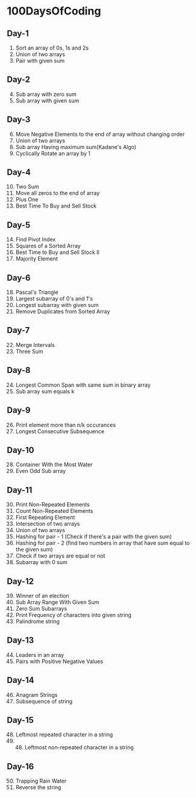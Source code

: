 # 100DaysOfCoding
## Day-1
1) Sort an array of 0s, 1s and 2s
2) Union of two arrays
3) Pair with given sum

## Day-2
4) Sub array with zero sum
5) Sub array with given sum

## Day-3
6) Move Negative Elements to the end of array without changing order
7) Union of two arrays
8) Sub array Having maximum sum(Kadane's Algo)
9) Cyclically Rotate an array by 1

## Day-4
10) Two Sum
11) Move all zeros to the end of array
12) Plus One
13) Best Time To Buy and Sell Stock

## Day-5
14) Find Pivot Index
15) Squares of a Sorted Array
16) Best Time to Buy and Sell Stock II
17) Majority Element

## Day-6
18) Pascal's Triangle
19) Largest subarray of 0's and 1's
20) Longest subarray with given sum
21) Remove Duplicates from Sorted Array

## Day-7
22) Merge Intervals
23) Three Sum

## Day-8
24) Longest Common Span with same sum in binary array
25) Sub array sum equals k

## Day-9
26) Print element more than n/k occurances
27) Longest Consecutive Subsequence

## Day-10
28) Container With the Most Water
29) Even Odd Sub array

## Day-11
30) Print Non-Repeated Elements 
31) Count Non-Repeated Elements 
32) First Repeating Element 
33) Intersection of two arrays 
34) Union of two arrays 
35) Hashing for pair - 1 (Check if there's a pair with the given sum)
36) Hashing for pair - 2 (find two numbers in array that have sum equal to the given sum)
37) Check if two arrays are equal or not 
38) Subarray with 0 sum

## Day-12
39) Winner of an election 
40) Sub Array Range With Given Sum
41) Zero Sum Subarrays 
42) Print Frequency of characters into given string
43) Palindrome string

## Day-13
44) Leaders in an array
45) Pairs with Positive Negative Values

## Day-14
46) Anagram Strings
47) Subsequence of string

## Day-15
48) Leftmost repeated character in a string
49) 48) Leftmost non-repeated character in a string

## Day-16
50) Trapping Rain Water
51) Reverse the string
